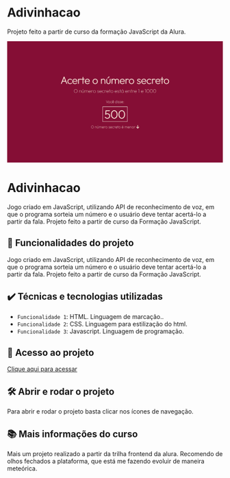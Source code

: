# Adivinhacao
Projeto feito a partir de curso da formação JavaScript da Alura.

![Imagem Adivinhacao](./img/ReadmeAdivinhacao.png)
  
# Adivinhacao

Jogo criado em JavaScript, utilizando API de reconhecimento de voz, em que o programa sorteia um número e o usuário deve tentar acertá-lo a partir da fala. Projeto feito a partir de curso da Formação JavaScript.

## 🔨 Funcionalidades do projeto

Jogo criado em JavaScript, utilizando API de reconhecimento de voz, em que o programa sorteia um número e o usuário deve tentar acertá-lo a partir da fala. Projeto feito a partir de curso da Formação JavaScript.

## ✔️ Técnicas e tecnologias utilizadas

- `Funcionalidade 1`: HTML. Linguagem de marcação..
- `Funcionalidade 2`: CSS. Linguagem para estilização do html.
- `Funcionalidade 3`: Javascript. Linguagem de programação.

## 📁 Acesso ao projeto

[Clique aqui para acessar](https://ericksilverio00.github.io/Adivinhacao/)

## 🛠️ Abrir e rodar o projeto

Para abrir e rodar o projeto basta clicar nos ícones de navegação.

## 📚 Mais informações do curso

Mais um projeto realizado a partir da trilha frontend da alura. Recomendo de olhos fechados a plataforma, que está me fazendo evoluir de maneira meteórica.
